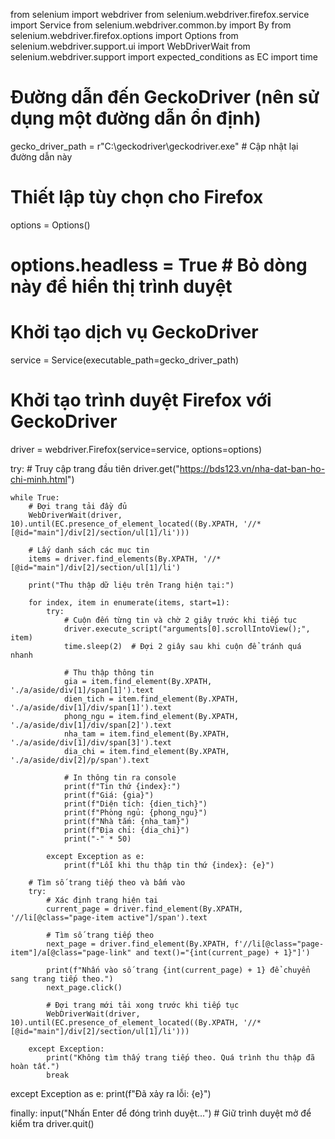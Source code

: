 from selenium import webdriver
from selenium.webdriver.firefox.service import Service
from selenium.webdriver.common.by import By
from selenium.webdriver.firefox.options import Options
from selenium.webdriver.support.ui import WebDriverWait
from selenium.webdriver.support import expected_conditions as EC
import time

# Đường dẫn đến GeckoDriver (nên sử dụng một đường dẫn ổn định)
gecko_driver_path = r"C:\geckodriver\geckodriver.exe"  # Cập nhật lại đường dẫn này

# Thiết lập tùy chọn cho Firefox
options = Options()
# options.headless = True  # Bỏ dòng này để hiển thị trình duyệt

# Khởi tạo dịch vụ GeckoDriver
service = Service(executable_path=gecko_driver_path)

# Khởi tạo trình duyệt Firefox với GeckoDriver
driver = webdriver.Firefox(service=service, options=options)

try:
    # Truy cập trang đầu tiên
    driver.get("https://bds123.vn/nha-dat-ban-ho-chi-minh.html")
    
    while True:
        # Đợi trang tải đầy đủ
        WebDriverWait(driver, 10).until(EC.presence_of_element_located((By.XPATH, '//*[@id="main"]/div[2]/section/ul[1]/li')))
        
        # Lấy danh sách các mục tin
        items = driver.find_elements(By.XPATH, '//*[@id="main"]/div[2]/section/ul[1]/li')

        print("Thu thập dữ liệu trên Trang hiện tại:")
        
        for index, item in enumerate(items, start=1):
            try:
                # Cuộn đến từng tin và chờ 2 giây trước khi tiếp tục
                driver.execute_script("arguments[0].scrollIntoView();", item)
                time.sleep(2)  # Đợi 2 giây sau khi cuộn để tránh quá nhanh
                
                # Thu thập thông tin
                gia = item.find_element(By.XPATH, './a/aside/div[1]/span[1]').text
                dien_tich = item.find_element(By.XPATH, './a/aside/div[1]/div/span[1]').text
                phong_ngu = item.find_element(By.XPATH, './a/aside/div[1]/div/span[2]').text
                nha_tam = item.find_element(By.XPATH, './a/aside/div[1]/div/span[3]').text
                dia_chi = item.find_element(By.XPATH, './a/aside/div[2]/p/span').text

                # In thông tin ra console
                print(f"Tin thứ {index}:")
                print(f"Giá: {gia}")
                print(f"Diện tích: {dien_tich}")
                print(f"Phòng ngủ: {phong_ngu}")
                print(f"Nhà tắm: {nha_tam}")
                print(f"Địa chỉ: {dia_chi}")
                print("-" * 50)

            except Exception as e:
                print(f"Lỗi khi thu thập tin thứ {index}: {e}")
        
        # Tìm số trang tiếp theo và bấm vào
        try:
            # Xác định trang hiện tại
            current_page = driver.find_element(By.XPATH, '//li[@class="page-item active"]/span').text

            # Tìm số trang tiếp theo
            next_page = driver.find_element(By.XPATH, f'//li[@class="page-item"]/a[@class="page-link" and text()="{int(current_page) + 1}"]')
            
            print(f"Nhấn vào số trang {int(current_page) + 1} để chuyển sang trang tiếp theo.")
            next_page.click()
            
            # Đợi trang mới tải xong trước khi tiếp tục
            WebDriverWait(driver, 10).until(EC.presence_of_element_located((By.XPATH, '//*[@id="main"]/div[2]/section/ul[1]/li')))
            
        except Exception:
            print("Không tìm thấy trang tiếp theo. Quá trình thu thập đã hoàn tất.")
            break

except Exception as e:
    print(f"Đã xảy ra lỗi: {e}")

finally:
    input("Nhấn Enter để đóng trình duyệt...")  # Giữ trình duyệt mở để kiểm tra
    driver.quit()
